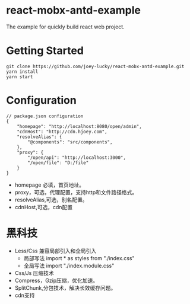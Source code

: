 # react-mobx-antd-example
The example for quickly build react web project.

# Getting Started 
```
git clone https://github.com/joey-lucky/react-mobx-antd-example.git
yarn install
yarn start
```

# Configuration

```
// package.json configuration
{
    "homepage": "http://localhost:8080/open/admin",
    "cdnHost": "http://cdn.hjoey.com",
    "resolveAlias": {
        "@components": "src/components",
    },
    "proxy": {
        "/open/api": "http://localhost:3000",
        "/open/file": "D:/file"
    }
}
```

* homepage 必填，首页地址。
* proxy，可选，代理配置，支持http和文件路径格式。
* resolveAlias,可选，别名配置。
* cdnHost,可选，cdn配置

# 黑科技

- Less/Css 兼容局部引入和全局引入
    - 局部写法 import * as styles from "./index.css"
    - 全局写法 import "./index.module.css"
- Css/Js 压缩技术
- Compress，Gzip压缩，优化加速。
- SplitChunk,分包技术，解决长效缓存问题。
- cdn支持
